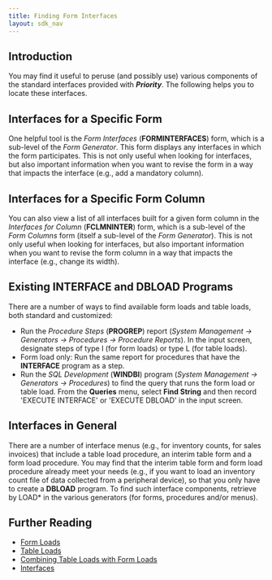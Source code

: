 ```yaml
---
title: Finding Form Interfaces
layout: sdk_nav
---
```


## Introduction

You may find it useful to peruse (and possibly use) various components
of the standard interfaces provided with ***Priority***. The following
helps you to locate these interfaces.

## Interfaces for a Specific Form 

One helpful tool is the *Form Interfaces* (**FORMINTERFACES**) form,
which is a sub-level of the *Form Generator*. This form displays any
interfaces in which the form participates. This is not only useful when
looking for interfaces, but also important information when you want to
revise the form in a way that impacts the interface (e.g., add a
mandatory column).

## Interfaces for a Specific Form Column 

You can also view a list of all interfaces built for a given form column
in the *Interfaces for Column* (**FCLMNINTER**) form, which is a
sub-level of the *Form Columns* form (itself a sub-level of the *Form
Generator*). This is not only useful when looking for interfaces, but
also important information when you want to revise the form column in a
way that impacts the interface (e.g., change its width).

## Existing INTERFACE and DBLOAD Programs 

There are a number of ways to find available form loads and table loads,
both standard and customized:

-   Run the *Procedure Steps* (**PROGREP**) report (*System Management →
    Generators → Procedures → Procedure Reports*). In the input screen,
    designate steps of type I (for form loads) or type L (for table
    loads).
-   Form load only: Run the same report for procedures that have the
    **INTERFACE** program as a step.
-   Run the *SQL Development* (**WINDBI**) program (*System Management →
    Generators → Procedures*) to find the query that runs the form load
    or table load. From the **Queries** menu, select **Find String** and
    then record \'EXECUTE INTERFACE\' or \'EXECUTE DBLOAD\' in the input
    screen.

## Interfaces in General 

There are a number of interface menus (e.g., for inventory counts, for
sales invoices) that include a table load procedure, an interim table
form and a form load procedure. You may find that the interim table form
and form load procedure already meet your needs (e.g., if you want to
load an inventory count file of data collected from a peripheral
device), so that you only have to create a **DBLOAD** program. To find
such interface components, retrieve by LOAD\* in the various generators
(for forms, procedures and/or menus).

## Further Reading 

-   [Form Loads](Form-Loads )
-   [Table Loads](Table-Loads )
-   [Combining Table Loads with Form
    Loads](Combining-Table-Loads-with-Form-Loads )
-   [Interfaces](Interfaces )
